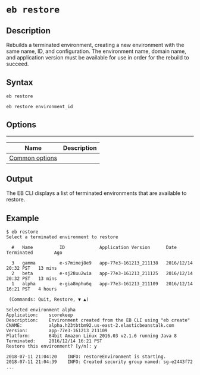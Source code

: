 # `eb restore`<a name="eb3-restore"></a>

## Description<a name="eb3-restoredescription"></a>

Rebuilds a terminated environment, creating a new environment with the same name, ID, and configuration\. The environment name, domain name, and application version must be available for use in order for the rebuild to succeed\.

## Syntax<a name="eb3-restoresyntax"></a>

 `eb restore` 

 `eb restore environment_id` 

## Options<a name="eb3-restoreoptions"></a>


****  

|  Name  |  Description  | 
| --- | --- | 
|  [Common options](eb3-cmd-options.md)  |  | 

## Output<a name="eb3-restoreoutput"></a>

The EB CLI displays a list of terminated environments that are available to restore\.

## Example<a name="eb3-restoreexample"></a>

```
$ eb restore
Select a terminated environment to restore

  #   Name          ID             Application Version      Date Terminated        Ago

  3   gamma         e-s7mimej8e9   app-77e3-161213_211138   2016/12/14 20:32 PST   13 mins
  2   beta          e-sj28uu2wia   app-77e3-161213_211125   2016/12/14 20:32 PST   13 mins
  1   alpha         e-gia8mphu6q   app-77e3-161213_211109   2016/12/14 16:21 PST   4 hours

 (Commands: Quit, Restore, ▼ ▲)

Selected environment alpha
Application:    scorekeep
Description:    Environment created from the EB CLI using "eb create"
CNAME:          alpha.h23tbtbm92.us-east-2.elasticbeanstalk.com
Version:        app-77e3-161213_211109
Platform:       64bit Amazon Linux 2016.03 v2.1.6 running Java 8
Terminated:     2016/12/14 16:21 PST
Restore this environment? [y/n]: y

2018-07-11 21:04:20    INFO: restoreEnvironment is starting.
2018-07-11 21:04:39    INFO: Created security group named: sg-e2443f72
...
```